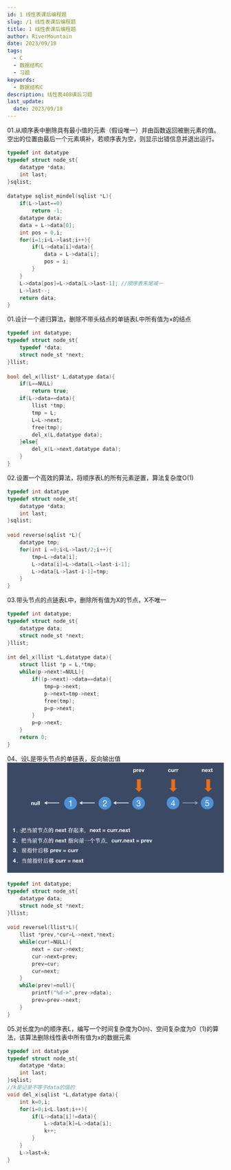 ```yaml
---
id: 1 线性表课后编程题
slug: /1 线性表课后编程题
title: 1 线性表课后编程题
author: RiverMountain
date: 2023/09/18
tags:
  - C
  - 数据结构C
  - 习题
keywords:
  - 数据结构C
description: 线性表408课后习题
last_update:
  date: 2023/09/18
---
```


01.从顺序表中删除具有最小值的元素（假设唯一）并由函数返回被删元素的值。空出的位置由最后一个元素填补，若顺序表为空，则显示出错信息并退出运行。
```c
typedef int datatype
typedef struct node_st{
	datatype *data;
	int last;
}sqlist;

datatype sqlist_mindel(sqlist *L){
	if(L->last==0)
		return -1;
	datatype data;
	data = L->data[0];
	int pos = 0,i;
	for(i=1;i<L->last;i++){
		if(L->data[i]<data){
			data = L->data[i];
			pos = i;
		}
	}
	L->data[pos]=L->data[L->last-1]; //顺序表末尾减一
	L->last--;
	return data;
}
```

01.设计一个递归算法，删除不带头结点的单链表L中所有值为×的结点
```c
typedef int datatype;
typedef struct node_st{
	typedef *data;
	struct node_st *next;
}llist;

bool del_x(llist* L,datatype data){
	if(L==NULL)
		return true;
	if(L->data==data){
		llist *tmp;
		tmp = L;
		L=L->next;
		free(tmp);
		del_x(L,datatype data);
	}else{
		del_x(L->next,datatype data);
	}
}
```

02.设置一个高效的算法，将顺序表L的所有元素逆置，算法复杂度O(1)
```c
typedef int datatype
typedef struct node_st{
	datatype *data;
	int last;
}sqlist;

void reverse(sqlist *L){
	datatype tmp;
	for(int i =0;i<L->last/2;i++){
		tmp=L->data[i];
		L->data[i]=L->data[L->last-i-1];
		L->data[L->last-i-1]=tmp;
	}
}
```

03.带头节点的点链表L中，删除所有值为X的节点，X不唯一

```c
typedef int datatype;
typedef struct node_st{
	datatype data;
	struct node_st *next;
}llist;

int del_x(llist *L,datatype data){
	struct llist *p = L,*tmp;
	while(p->next!=NULL){
		if((p->next)->data==data){
			tmp=p->next;
			p->next=tmp->next;
			free(tmp);
			p=p->next;
		}
		p=p->next;
	}
	return 0;
}
```

04、设L是带头节点的单链表，反向输出值
![](assets/1%20线性表课后编程题/image-20230919180225.png)
```c
typedef int datatype;
typedef struct node_st{
	datatype data;
	struct node_st *next;
}llist;

void reversel(llist*L){
	llist *prev,*cur=L->next,*next;
	while(cur!=NULL){
		next = cur->next;
		cur->next=prev;
		prev=cur;
		cur=next;
	}
	while(prev!=null){
		printf("%d->",prev->data);
		prev=prev->next;
	}
}
```

05.对长度为n的顺序表L，编写一个时间复杂度为O(n)、空间复杂度为0（1)的算法，该算法删除线性表中所有值为x的数据元素

```c
typedef int datatype
typedef struct node_st{
	datatype *data;
	int last;
}sqlist;
//k是记录不等于data的值的
void del_x(sqlist *L,datatype data){
	int k=0,i;
	for(i=0;i<L.last;i++){
		if(L->data[i]!=data){
			L->data[k]=L->data[i];
			k++;
		}
	}
	L->last=k;
}
```
